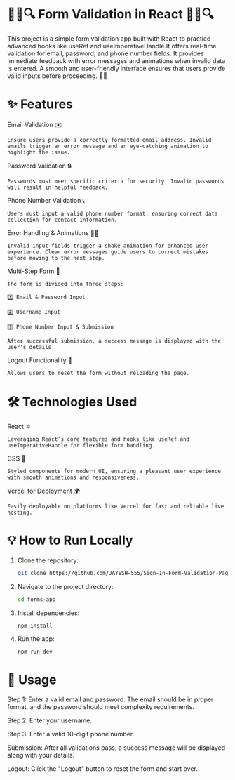 # 👨‍💻🔍 Form Validation in React 👨‍💻🔍

This project is a simple form validation app built with React to practice advanced hooks like useRef and useImperativeHandle.It offers real-time validation for email, password, and phone number fields. It provides immediate feedback with error messages and animations when invalid data is entered.
A smooth and user-friendly interface ensures that users provide valid inputs before proceeding. 🎯✨

# ✨ Features

Email Validation ✉️

    Ensure users provide a correctly formatted email address. Invalid emails trigger an error message and an eye-catching animation to highlight the issue.

Password Validation 🔒

    Passwords must meet specific criteria for security. Invalid passwords will result in helpful feedback.

Phone Number Validation 📞

    Users must input a valid phone number format, ensuring correct data collection for contact information.

Error Handling & Animations 🚨💫

    Invalid input fields trigger a shake animation for enhanced user experience. Clear error messages guide users to correct mistakes before moving to the next step.

Multi-Step Form 📝

    The form is divided into three steps:

    1️⃣ Email & Password Input

    2️⃣ Username Input

    3️⃣ Phone Number Input & Submission

    After successful submission, a success message is displayed with the user's details.

Logout Functionality 🔄

    Allows users to reset the form without reloading the page.

# 🛠️ Technologies Used

React ⚛️

    Leveraging React’s core features and hooks like useRef and useImperativeHandle for flexible form handling.

CSS 🎨

    Styled components for modern UI, ensuring a pleasant user experience with smooth animations and responsiveness.

Vercel for Deployment 🌍

    Easily deployable on platforms like Vercel for fast and reliable live hosting.


# 💡 How to Run Locally
1. Clone the repository:

    ```bash
    git clone https://github.com/JAYESH-555/Sign-In-Form-Validation-Page.git


2. Navigate to the project directory:

    ```bash
    cd forms-app

3. Install dependencies:

    ```bash
    npm install

4. Run the app:

    ```bash
    npm run dev

# 📄 Usage

Step 1: Enter a valid email and password. The email should be in proper format, and the password should meet complexity requirements.

Step 2: Enter your username.

Step 3: Enter a valid 10-digit phone number.

Submission: After all validations pass, a success message will be displayed along with your details.

Logout: Click the "Logout" button to reset the form and start over.
